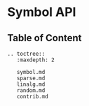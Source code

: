 # Symbol API

## Table of Content

```eval_rst
.. toctree::
   :maxdepth: 2

   symbol.md
   sparse.md
   linalg.md
   random.md
   contrib.md
```
